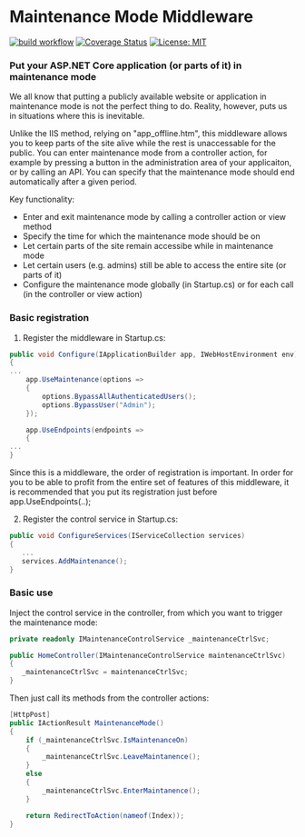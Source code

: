 # Maintenance Mode Middleware

[![build workflow](https://github.com/rsvilenov/MaintenanceModeMiddleware/actions/workflows/dotnet.yml/badge.svg)](https://github.com/rsvilenov/MaintenanceModeMiddleware/actions/workflows/dotnet.yml)   [![Coverage Status](https://coveralls.io/repos/github/rsvilenov/MaintenanceModeMiddleware/badge.svg?branch=master)](https://coveralls.io/github/rsvilenov/MaintenanceModeMiddleware?branch=master)   [![License: MIT](https://img.shields.io/badge/License-MIT-yellow.svg)](https://github.com/coverlet-coverage/coverlet/blob/master/LICENSE)

### Put your ASP.NET Core application (or parts of it) in maintenance mode

We all know that putting a publicly available website or application in maintenance mode is not the perfect thing to do. Reality, however, puts us in situations where this is inevitable. 

Unlike the IIS method, relying on "app_offline.htm", this middleware allows you to keep parts of the site alive while the rest is unaccessable for the public. You can enter maintenance mode from a controller action, for example by pressing a button in the administration area of your applicaiton, or by calling an API. You can specify that the maintenance mode should end automatically after a given period.

Key functionality:
  * Enter and exit maintenance mode by calling a controller action or view method
  * Specify the time for which the maintenance mode should be on
  * Let certain parts of the site remain accessibe while in maintenance mode
  * Let certain users (e.g. admins) still be able to access the entire site (or parts of it)
  * Configure the maintenance mode globally (in Startup.cs) or for each call (in the controller or view action)

### Basic registration

1. Register the middleware in Startup.cs:

```csharp
public void Configure(IApplicationBuilder app, IWebHostEnvironment env)
{
...
    app.UseMaintenance(options =>
    {
        options.BypassAllAuthenticatedUsers();
        options.BypassUser("Admin");
    });

    app.UseEndpoints(endpoints =>
    {        
...
}
```
Since this is a middleware, the order of registration is important. In order for you to be able to profit from the entire set of features of this middleware, it is recommended that you put its registration just before app.UseEndpoints(..);

2. Register the control service in Startup.cs:

```csharp
public void ConfigureServices(IServiceCollection services)
{
   ...
   services.AddMaintenance();
}
```


### Basic use

Inject the control service in the controller, from which you want to trigger the maintenance mode:

```csharp
private readonly IMaintenanceControlService _maintenanceCtrlSvc;

public HomeController(IMaintenanceControlService maintenanceCtrlSvc)
{
   _maintenanceCtrlSvc = maintenanceCtrlSvc;
}
```

Then just call its methods from the controller actions:

```csharp
[HttpPost]
public IActionResult MaintenanceMode()
{
    if (_maintenanceCtrlSvc.IsMaintenanceOn)
    {
        _maintenanceCtrlSvc.LeaveMaintanence();
    }
    else
    {
        _maintenanceCtrlSvc.EnterMaintanence();
    }

    return RedirectToAction(nameof(Index));
}
```
